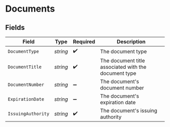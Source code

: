 # Documents


## Fields

| Field                                                | Type                                                 | Required                                             | Description                                          |
| ---------------------------------------------------- | ---------------------------------------------------- | ---------------------------------------------------- | ---------------------------------------------------- |
| `DocumentType`                                       | *string*                                             | :heavy_check_mark:                                   | The document type                                    |
| `DocumentTitle`                                      | *string*                                             | :heavy_check_mark:                                   | The document title associated with the document type |
| `DocumentNumber`                                     | *string*                                             | :heavy_minus_sign:                                   | The document's document number                       |
| `ExpirationDate`                                     | *string*                                             | :heavy_minus_sign:                                   | The document's expiration date                       |
| `IssuingAuthority`                                   | *string*                                             | :heavy_check_mark:                                   | The document's issuing authority                     |